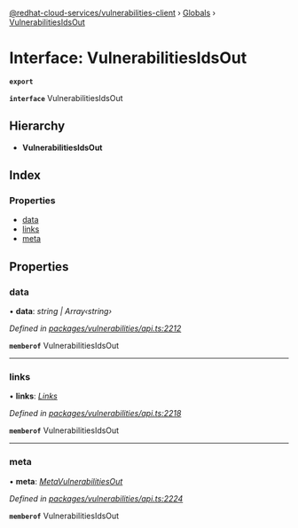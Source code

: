 [@redhat-cloud-services/vulnerabilities-client](../README.md) › [Globals](../globals.md) › [VulnerabilitiesIdsOut](vulnerabilitiesidsout.md)

# Interface: VulnerabilitiesIdsOut

**`export`** 

**`interface`** VulnerabilitiesIdsOut

## Hierarchy

* **VulnerabilitiesIdsOut**

## Index

### Properties

* [data](vulnerabilitiesidsout.md#data)
* [links](vulnerabilitiesidsout.md#links)
* [meta](vulnerabilitiesidsout.md#meta)

## Properties

###  data

• **data**: *string | Array‹string›*

*Defined in [packages/vulnerabilities/api.ts:2212](https://github.com/RedHatInsights/javascript-clients/blob/master/packages/vulnerabilities/api.ts#L2212)*

**`memberof`** VulnerabilitiesIdsOut

___

###  links

• **links**: *[Links](links.md)*

*Defined in [packages/vulnerabilities/api.ts:2218](https://github.com/RedHatInsights/javascript-clients/blob/master/packages/vulnerabilities/api.ts#L2218)*

**`memberof`** VulnerabilitiesIdsOut

___

###  meta

• **meta**: *[MetaVulnerabilitiesOut](metavulnerabilitiesout.md)*

*Defined in [packages/vulnerabilities/api.ts:2224](https://github.com/RedHatInsights/javascript-clients/blob/master/packages/vulnerabilities/api.ts#L2224)*

**`memberof`** VulnerabilitiesIdsOut
